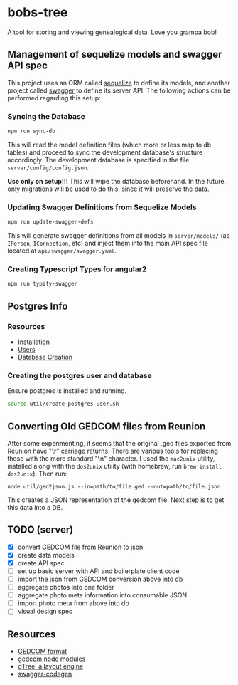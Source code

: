 # bobs-tree

A tool for storing and viewing genealogical data. Love you grampa bob!


## Management of sequelize models and swagger API spec

This project uses an ORM called [sequelize](http://docs.sequelizejs.com/en/v3/) to define its models,
and another project called [swagger](http://swagger.io/) to define its server API. The following actions can
be performed regarding this setup:


### Syncing the Database

```bash
npm run sync-db
```

This will read the model definition files (which more or less map to db tables) and proceed to
sync the development database's structure accordingly. The development database is specified
in the file `server/config/config.json`.

**Use only on setup!!!** This will wipe the database beforehand. In the future, only migrations
will be used to do this, since it will preserve the data.


### Updating Swagger Definitions from Sequelize Models

```bash
npm run update-swagger-defs
```

This will generate swagger definitions from all models in `server/models/` (as `IPerson`, `IConnection`, etc)
and inject them into the main API spec file located at `api/swagger/swagger.yaml`.


### Creating Typescript Types for angular2

```bash
npm run typify-swagger
```


## Postgres Info

### Resources

- [Installation](https://wiki.postgresql.org/wiki/Detailed_installation_guides)
- [Users](https://www.postgresql.org/docs/8.0/static/user-manag.html)
- [Database Creation](https://www.postgresql.org/docs/9.0/static/sql-createdatabase.html)

### Creating the postgres user and database

Ensure postgres is installed and running.

```bash
source util/create_postgres_user.sh
```




## Converting Old GEDCOM files from Reunion

After some experimenting, it seems that the original .ged files exported from Reunion have "\r" carriage returns.
There are various tools for replacing these with the more standard "\n" character. I used the `mac2unix` utility,
installed along with the `dos2unix` utility (with homebrew, run `brew install dos2unix`). Then run:

```
node util/ged2json.js --in=path/to/file.ged --out=path/to/file.json
```

This creates a JSON representation of the gedcom file. Next step is to get this data into a DB.







## TODO (server)
- [X] convert GEDCOM file from Reunion to json
- [X] create data models
- [X] create API spec
- [ ] set up basic server with API and boilerplate client code
- [ ] import the json from GEDCOM conversion above into db
- [ ] aggregate photos into one folder
- [ ] aggregate photo meta information into consumable JSON
- [ ] import photo meta from above into db
- [ ] visual design spec

## Resources

- [GEDCOM format](https://en.wikipedia.org/wiki/GEDCOM)
- [gedcom node modules](https://www.npmjs.com/search?q=gedcom)
- [dTree, a layout engine](https://github.com/ErikGartner/dTree)
- [swagger-codegen](https://github.com/swagger-api/swagger-codegen)